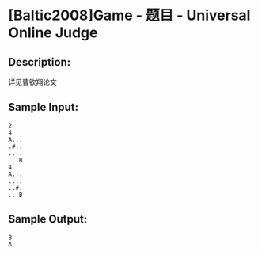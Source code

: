 # [Baltic2008]Game - 题目 - Universal Online Judge

## Description: 

详见曹钦翔论文


## Sample Input: 
```
2
4
A...
.#..
....
...B
4
A...
....
..#.
...B
```

## Sample Output: 
```
B
A
```
